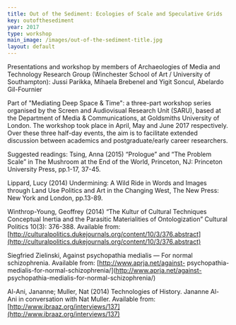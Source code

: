 ```yaml
---
title: Out of the Sediment: Ecologies of Scale and Speculative Grids
key: outofthesediment
year: 2017
type: workshop
main_image: /images/out-of-the-sediment-title.jpg
layout: default
---
```

Presentations and workshop by members of Archaeologies of Media and Technology Research Group (Winchester School of Art / University of Southampton): Jussi Parikka, Mihaela Brebenel and Yigit Soncul, Abelardo Gil-Fournier 

Part of "Mediating Deep Space & Time": a three-part workshop series organised by the Screen and Audiovisual Research Unit (SARU), based at the Department of Media & Communications, at Goldsmiths University of London. The workshop took place in April, May and June 2017 respectively. Over these three half-day events, the aim is to facilitate extended discussion between academics and postgraduate/early career researchers. 

Suggested readings: 
Tsing, Anna (2015) “Prologue” and “The Problem Scale” in The Mushroom
at the End of the World, Princeton, NJ: Princeton University Press, pp.1-17, 37-45. 

Lippard, Lucy (2014) Undermining: A Wild Ride in Words and Images
through Land Use Politics and Art in the Changing West, The New Press:
New York and London, pp.13-89.

Winthrop-Young, Geoffrey (2014) “The Kultur of Cultural Techniques
Conceptual Inertia and the Parasitic Materialities of Ontologization”
Cultural Politics 10(3): 376-388.
Available from:
[http://culturalpolitics.dukejournals.org/content/10/3/376.abstract](http://culturalpolitics.dukejournals.org/content/10/3/376.abstract)

Siegfried Zielinski, Against psychopathia medialis — For normal
schizophrenia. Available from: [http://www.aprja.net/against-
psychopathia-medialis-for-normal-schizophrenia/](http://www.aprja.net/against-
psychopathia-medialis-for-normal-schizophrenia/)

Al-Ani, Jananne; Muller, Nat (2014) Technologies of History. Jananne Al-
Ani in conversation with Nat Muller. Available from:
[http://www.ibraaz.org/interviews/137](http://www.ibraaz.org/interviews/137)